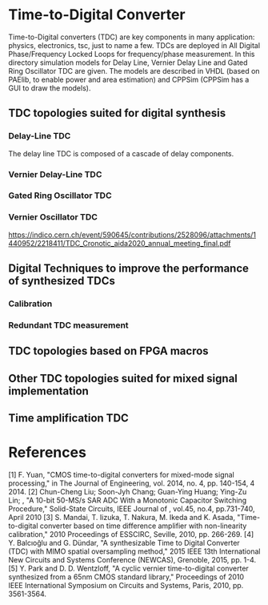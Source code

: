 # Time-to-Digital Converter
Time-to-Digital converters (TDC) are key components in many application: physics, electronics, tsc, just to name a few. TDCs are deployed in All Digital Phase/Frequency Locked Loops for frequency/phase measurement. In this directory simulation models for Delay Line, Vernier Delay Line and Gated Ring Oscillator TDC are given. The models are described in VHDL (based on PAElib, to enable power and area estimation) and CPPSim (CPPSim has a GUI to draw the models).
## TDC topologies suited for digital synthesis
### Delay-Line TDC
The delay line TDC is composed of a cascade of delay components. 
### Vernier Delay-Line TDC
### Gated Ring Oscillator TDC
### Vernier Oscillator TDC
https://indico.cern.ch/event/590645/contributions/2528096/attachments/1440952/2218411/TDC_Cronotic_aida2020_annual_meeting_final.pdf
## Digital Techniques to improve the performance of synthesized TDCs
### Calibration
### Redundant TDC measurement
## TDC topologies based on FPGA macros
## Other TDC topologies suited for mixed signal implementation
## Time amplification TDC
# References
[1] F. Yuan, "CMOS time-to-digital converters for mixed-mode signal processing," in The Journal of Engineering, vol. 2014, no. 4, pp. 140-154, 4 2014.
[2] Chun-Cheng Liu; Soon-Jyh Chang; Guan-Ying Huang; Ying-Zu Lin; , "A 10-bit 50-MS/s SAR ADC With a Monotonic Capacitor Switching Procedure," Solid-State Circuits, IEEE Journal of , vol.45, no.4, pp.731-740, April 2010
[3] S. Mandai, T. Iizuka, T. Nakura, M. Ikeda and K. Asada, "Time-to-digital converter based on time difference amplifier with non-linearity calibration," 2010 Proceedings of ESSCIRC, Seville, 2010, pp. 266-269.
[4] Y. Balcıoğlu and G. Dündar, "A synthesizable Time to Digital Converter (TDC) with MIMO spatial oversampling method," 2015 IEEE 13th International New Circuits and Systems Conference (NEWCAS), Grenoble, 2015, pp. 1-4.
[5] Y. Park and D. D. Wentzloff, "A cyclic vernier time-to-digital converter synthesized from a 65nm CMOS standard library," Proceedings of 2010 IEEE International Symposium on Circuits and Systems, Paris, 2010, pp. 3561-3564.

